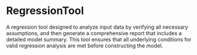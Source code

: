 # RegressionTool
A regression tool designed to analyze input data by verifying all necessary assumptions, and then generate a comprehensive report that includes a detailed model summary. This tool ensures that all underlying conditions for valid regression analysis are met before constructing the model.
